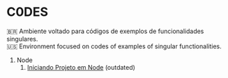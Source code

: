 # C0DES
:brazil: Ambiente voltado para códigos de exemplos de funcionalidades singulares.</br>
:us: Environment focused on codes of examples of singular functionalities.

1. Node
    1. [Iniciando Projeto em Node](https://github.com/devAlbuquerque/C0DES/tree/master/node/Iniciando-Projeto_Preparando-Dependencias-e-Diretorios) (outdated)
